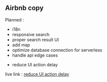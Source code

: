 ## Airbnb copy

Planned :

- i18n
- responsive search
- proper search result UI
- add map
- optimize database connection for serverless
- handle api edge cases

* reduce UI action delay

live link : [reduce UI action delay](https://airbnb-clone-fe-eta.vercel.app/)
